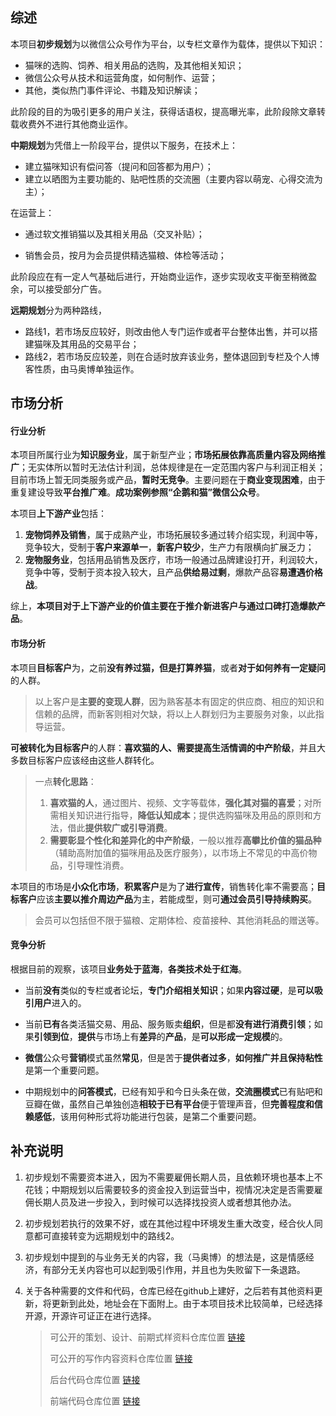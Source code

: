 ## 综述

本项目**初步规划**为以微信公众号作为平台，以专栏文章作为载体，提供以下知识：

- 猫咪的选购、饲养、相关用品的选购，及其他相关知识；
- 微信公众号从技术和运营角度，如何制作、运营；
- 其他，类似热门事件评论、书籍及知识解读；

此阶段的目的为吸引更多的用户关注，获得话语权，提高曝光率，此阶段除文章转载收费外不进行其他商业运作。



**中期规划**为凭借上一阶段平台，提供以下服务，在技术上：

- 建立猫咪知识有偿问答（提问和回答都为用户）；
- 建立以晒图为主要功能的、贴吧性质的交流圈（主要内容以萌宠、心得交流为主）；

在运营上：

- 通过软文推销猫以及其相关用品（交叉补贴）；

- 销售会员，按月为会员提供精选猫粮、体检等活动；

此阶段应在有一定人气基础后进行，开始商业运作，逐步实现收支平衡至稍微盈余，可以接受部分广告。



**远期规划**分为两种路线，

- 路线1，若市场反应较好，则改由他人专门运作或者平台整体出售，并可以搭建猫咪及其用品的交易平台；
- 路线2，若市场反应较差，则在合适时放弃该业务，整体退回到专栏及个人博客性质，由马奥博单独运作。

## 市场分析

#### 行业分析

本项目所属行业为**知识服务业**，属于新型产业；**市场拓展依靠高质量内容及网络推广**；无实体所以暂时无法估计利润，总体规律是在一定范围内客户与利润正相关；目前市场上暂无同类服务或产品，**暂时无竞争**。主要问题在于**商业变现困难**，由于重复建设导致**平台推广难**。**成功案例参照“企鹅和猫”微信公众号**。

本项目**上下游产业**包括：

1. **宠物饲养及销售**，属于成熟产业，市场拓展较多通过转介绍实现，利润中等，竞争较大，受制于**客户来源单一**，**新客户较少**，生产力有限横向扩展乏力；
2. **宠物服务业**，包括用品销售及医疗，市场一般通过品牌建设打开，利润较大，竞争中等，受制于资本投入较大，且产品**供给易过剩**，爆款产品容**易遭遇价格战**。

综上，**本项目对于上下游产业的价值主要在于推介新进客户与通过口碑打造爆款产品**。

#### 市场分析

本项目**目标客户**为，之前**没有养过猫，但是打算养猫**，或者**对于如何养有一定疑问**的人群。

> 以上客户是**主要的变现人群**，因为熟客基本有固定的供应商、相应的知识和信赖的品牌，而新客则相对欠缺，将以上人群划归为主要服务对象，以此指导运营。

**可被转化为目标客户**的人群：**喜欢猫的人、需要提高生活情调的中产阶级**，并且大多数目标客户应该经由这些人群转化。

> 一点**转化思路**：
>
> 1. **喜欢猫的人**，通过图片、视频、文字等载体，**强化其对猫的喜爱**；对所需相关知识进行指导，**降低认知成本**；提供选购猫咪及用品的原则和方法，借此**提供软广或引导消费**。
> 2. **需要彰显个性化和差异化的中产阶级**，一般以推荐**高攀比价值的猫品种**（辅助高附加值的猫咪用品及医疗服务），以市场上不常见的中高价物品，引导理性消费。

本项目的市场是**小众化市场**，**积累客户**是为了**进行宣传**，销售转化率不需要高；**目标客户**应该**主要以推介周边产品**为主，若能成型，则可**通过会员引导持续购买**。

> 会员可以包括但不限于猫粮、定期体检、疫苗接种、其他消耗品的赠送等。

#### 竞争分析

根据目前的观察，该项目**业务处于蓝海**，**各类技术处于红海**。

- 当前**没有**类似的专栏或者论坛，**专门介绍相关知识**；如果**内容过硬**，是**可以吸引用户**进入的。

- 当前**已有**各类活猫交易、用品、服务贩卖**组织**，但是都**没有进行消费引领**；如果**引领到位**，**提供**与市场上有**差异**的**产品**，是**可以形成一定规模**的。

- **微信**公众号**营销**模式虽然**常见**，但是苦于**提供者过多**，**如何推广并且保持粘性**是第一个重要问题。

- 中期规划中的**问答模式**，已经有知乎和今日头条在做，**交流圈模式**已有贴吧和豆瓣在做，虽然自己单独创造**相较于已有平台**便于管理声音，但**完善程度和信赖感低**，该用何种形式将功能进行包装，是第二个重要问题。


## 补充说明

1. 初步规划不需要资本进入，因为不需要雇佣长期人员，且依赖环境也基本上不花钱；中期规划以后需要较多的资金投入到运营当中，视情况决定是否需要雇佣长期人员及进一步投入，到时候可以选择找投资人或者想其他办法。

2. 初步规划若执行的效果不好，或在其他过程中环境发生重大改变，经合伙人同意都可直接转变为远期规划中的路线2。

3. 初步规划中提到的与业务无关的内容，我（马奥博）的想法是，这是情感经济，有部分无关内容也可以起到吸引作用，并且也为失败留下一条退路。

4. 关于各种需要的文件和代码，仓库已经在github上建好，之后若有其他资料更新，将更新到此处，地址会在下面附上。由于本项目技术比较简单，已经选择开源，开源许可证正在进行选择。

   > 可公开的策划、设计、前期式样资料仓库位置 [链接](https://github.com/AoboMa/designing-area.git)
   >
   > 可公开的写作内容资料仓库位置 [链接](https://github.com/AoboMa/content_area.git)
   >
   > 后台代码仓库位置 [链接](https://github.com/AoboMa/wechat-column-code.git)
   >
   > 前端代码仓库位置 [链接](https://github.com/AoboMa/wechat-column-page.git)

